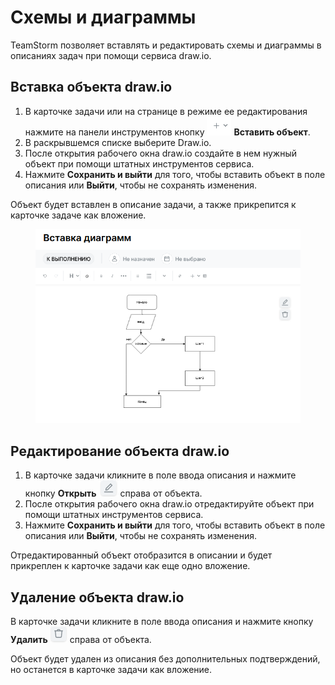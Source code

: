 # Схемы и диаграммы

TeamStorm позволяет вставлять и редактировать схемы и диаграммы в описаниях задач при помощи сервиса draw.io.

## Вставка объекта draw.io

1. В карточке задачи или на странице в режиме ее редактирования нажмите на панели инструментов кнопку <img src="../../../../.gitbook/assets/изображение (3) (1) (1) (1) (1) (1) (1) (1).png" alt="" data-size="line"> **Вставить объект**.
2. В раскрывшемся списке выберите Draw.io.
3. После открытия рабочего окна draw.io создайте в нем нужный объект при помощи штатных инструментов сервиса.&#x20;
4. Нажмите **Сохранить и выйти** для того, чтобы вставить объект в поле описания или **Выйти**, чтобы не сохранять изменения.

Объект будет вставлен в описание задачи, а также прикрепится к карточке задаче как вложение.

<figure><img src="../../../../.gitbook/assets/изображение (1) (1) (1) (1) (1) (1) (1) (1) (1) (1) (1) (1) (1) (1) (1) (1).png" alt=""><figcaption></figcaption></figure>

## Редактирование объекта draw.io

1. В карточке задачи кликните в поле ввода описания и нажмите кнопку **Открыть** <img src="../../../../.gitbook/assets/изображение (2) (1) (1) (1) (1) (1) (1) (1) (1) (1).png" alt="" data-size="line">справа от объекта.&#x20;
2. После открытия рабочего окна draw.io отредактируйте объект при помощи штатных инструментов сервиса.&#x20;
3. Нажмите **Сохранить и выйти** для того, чтобы вставить объект в поле описания или **Выйти**, чтобы не сохранять изменения.

Отредактированный объект отобразится в описании и будет прикреплен к карточке задачи как еще одно вложение.&#x20;

## Удаление объекта draw.io

В карточке задачи кликните в поле ввода описания и нажмите кнопку **Удалить** <img src="../../../../.gitbook/assets/изображение (3) (1) (1) (1) (1) (1) (1) (1) (1).png" alt="" data-size="line"> справа от объекта.&#x20;

Объект будет удален из описания без дополнительных подтверждений, но останется в карточке задачи как вложение.
